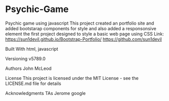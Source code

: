# Psychic-Game
Psychic game using javascript
This project created an portfolio site and added bootstarap components for style and also added a responsonsive element the first project designed to style a basic web page using CSS
Link:
https://sun1devil.github.io/Bootstrap-Portfolio/
https://github.com/sun1devil

Built With
html, javascript

Versioning
v5789.0

Authors
John McLeod

License
This project is licensed under the MIT License - see the LICENSE.md file for details

Acknowledgments
TAs
Jerome
google